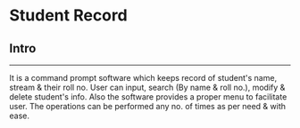 # Student Record

## Intro 
---

It is a command prompt software which keeps record of student's name, stream & their roll no. User can input, search (By name & roll no.), modify & delete student's info.
Also the software provides a proper menu to facilitate user. The operations can be performed any no. of times as per need & with ease.
